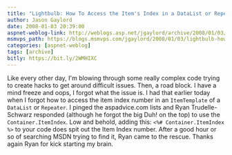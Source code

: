 ```yaml
---
title: "Lightbulb: How To Access the Item's Index in a DataList or Repeater"
author: Jason Gaylord
date: 2008-01-03 20:39:00
aspnet-weblog-link: http://weblogs.asp.net/jgaylord/archive/2008/01/03/lightbulb-how-to-access-the-item-s-index-in-a-datalist-or-repeater.aspx
msmvps_path: https://blogs.msmvps.com/jgaylord/2008/01/03/lightbulb-how-to-access-the-item-s-index-in-a-datalist-or-repeater/
categories: [aspnet-weblog]
tags: [archive]
bitly: https://bit.ly/2WMHIXC
---
```


Like every other day, I'm blowing through some really complex code trying to create hacks to get around difficult issues. Then, a road block. I have a mind freeze and oops, I forgot what the issue is. I had that earlier today when I forgot how to access the item index number in an `ItemTemplate` of a `DataList` or `Repeater`. I pinged the aspadvice.com lists and Ryan Trudelle-Schwarz responded (although he forgot the big Duh! on the top) to use the `Container.ItemIndex`. Low and behold, adding this: `<%# Container.ItemIndex %>` to your code does spit out the Item Index number. After a good hour or so of searching MSDN trying to find it, Ryan came to the rescue. Thanks again Ryan for kick starting my brain.